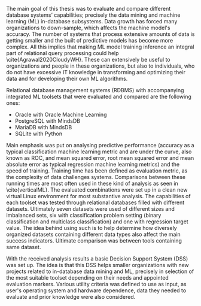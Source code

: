 The main goal of this thesis was to evaluate and compare different database systems’ capabilities; precisely the data mining and machine learning (ML) in-database subsystems. Data growth has forced many organizations to down-sample, which affects the machine model's accuracy. The number of systems that process extensive amounts of data is getting smaller and the built of predictive models has become more complex. All this implies that making ML model training inference an integral part of relational query processing could help \cite{Agrawal2020CloudyWH}. These can extensively be useful to organizations and people in these organizations, but also to individuals, who do not have excessive IT knowledge in transforming and optimizing their data and for developing their own ML algorithms. 

Relational database management systems (RDBMS) with accompanying integrated ML toolsets that were evaluated and compared are the following ones: 
  - Oracle with Oracle Machine Learning 
  - PostgreSQL with MindsDB
  - MariaDB with MindsDB
  - SQLite with Python 

Main emphasis was put on analysing predictive performance (accuracy as a typical classification machine learning metric and are under the curve, also known as ROC, and mean squared error, root mean squared error and mean absolute error as typical regression machine learning metrics) and the speed of training. Training time has been defined as evaluation metric, as the complexity of data challenges systems. Comparisons between these running times are most often used in these kind of analysis as seen in \cite{verticalML}. The evaluated combinations were set up in a clean new virtual Linux environment for most substantive analysis. The capabilities of each toolset was tested through relational databases filled with different datasets. Ultimately seven datasets were used of different sizes and imbalanced sets, six with classification problem setting (binary classification and multiclass classification) and one with regression target value. The idea behind using such is to help determine how diversely organized datasets containing different data types also affect the main success indicators. Ultimate comparison was between tools containing same dataset. 

With the received analysis results a basic Decision Support System (DSS) was set up. The idea is that this DSS helps smaller organizations with new projects related to in-database data mining and ML, precisely in selection of the most suitable toolset depending on their needs and appointed evaluation markers. Various utility criteria was defined to use as input, as user's operating system and hardware dependence, data they needed to evaluate and prior knowledge were also considered.
